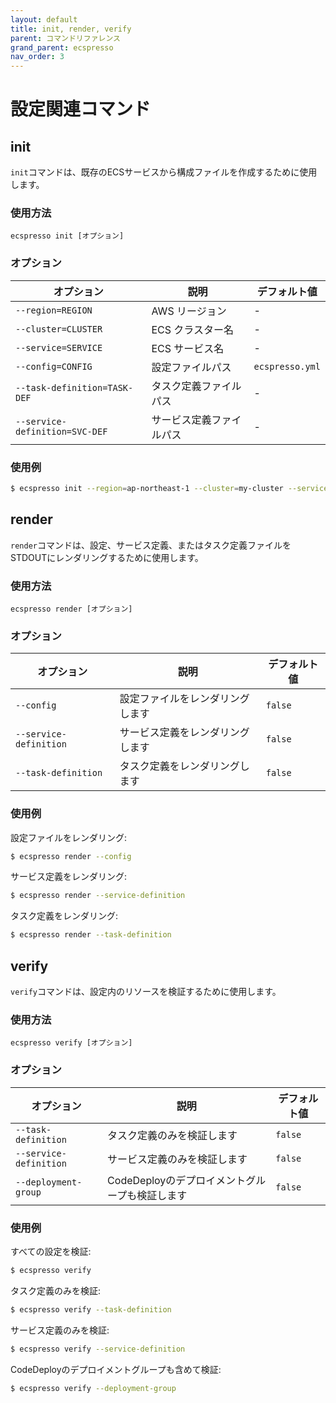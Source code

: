 ```yaml
---
layout: default
title: init, render, verify
parent: コマンドリファレンス
grand_parent: ecspresso
nav_order: 3
---
```


# 設定関連コマンド

## init

`init`コマンドは、既存のECSサービスから構成ファイルを作成するために使用します。

### 使用方法

```
ecspresso init [オプション]
```

### オプション

| オプション | 説明 | デフォルト値 |
|------------|------|--------------|
| `--region=REGION` | AWS リージョン | - |
| `--cluster=CLUSTER` | ECS クラスター名 | - |
| `--service=SERVICE` | ECS サービス名 | - |
| `--config=CONFIG` | 設定ファイルパス | `ecspresso.yml` |
| `--task-definition=TASK-DEF` | タスク定義ファイルパス | - |
| `--service-definition=SVC-DEF` | サービス定義ファイルパス | - |

### 使用例

```bash
$ ecspresso init --region=ap-northeast-1 --cluster=my-cluster --service=my-service
```

## render

`render`コマンドは、設定、サービス定義、またはタスク定義ファイルをSTDOUTにレンダリングするために使用します。

### 使用方法

```
ecspresso render [オプション]
```

### オプション

| オプション | 説明 | デフォルト値 |
|------------|------|--------------|
| `--config` | 設定ファイルをレンダリングします | `false` |
| `--service-definition` | サービス定義をレンダリングします | `false` |
| `--task-definition` | タスク定義をレンダリングします | `false` |

### 使用例

設定ファイルをレンダリング:
```bash
$ ecspresso render --config
```

サービス定義をレンダリング:
```bash
$ ecspresso render --service-definition
```

タスク定義をレンダリング:
```bash
$ ecspresso render --task-definition
```

## verify

`verify`コマンドは、設定内のリソースを検証するために使用します。

### 使用方法

```
ecspresso verify [オプション]
```

### オプション

| オプション | 説明 | デフォルト値 |
|------------|------|--------------|
| `--task-definition` | タスク定義のみを検証します | `false` |
| `--service-definition` | サービス定義のみを検証します | `false` |
| `--deployment-group` | CodeDeployのデプロイメントグループも検証します | `false` |

### 使用例

すべての設定を検証:
```bash
$ ecspresso verify
```

タスク定義のみを検証:
```bash
$ ecspresso verify --task-definition
```

サービス定義のみを検証:
```bash
$ ecspresso verify --service-definition
```

CodeDeployのデプロイメントグループも含めて検証:
```bash
$ ecspresso verify --deployment-group
```

